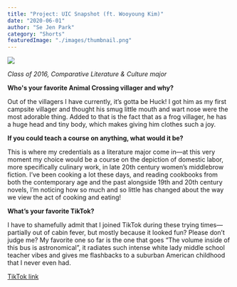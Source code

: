```yaml
---
title: "Project: UIC Snapshot (ft. Wooyoung Kim)"
date: "2020-06-01"
author: "Se Jen Park"
category: "Shorts"
featuredImage: "./images/thumbnail.png"
---
```


![](/images/thumbnail.png)

_Class of 2016, Comparative Literature & Culture major_

**Who's your favorite Animal Crossing villager and why?**

Out of the villagers I have currently, it’s gotta be Huck! I got him as my first campsite villager and thought his smug little mouth and wart nose were the most adorable thing. Added to that is the fact that as a frog villager, he has a huge head and tiny body, which makes giving him clothes such a joy.

**If you could teach a course on anything, what would it be?**

This is where my credentials as a literature major come in—at this very moment my choice would be a course on the depiction of domestic labor, more specifically culinary work, in late 20th century women’s middlebrow fiction. I’ve been cooking a lot these days, and reading cookbooks from both the contemporary age and the past alongside 19th and 20th century novels, I’m noticing how so much and so little has changed about the way we view the act of cooking and eating! 

**What’s your favorite TikTok?**

I have to shamefully admit that I joined TikTok during these trying times—partially out of cabin fever, but mostly because it looked fun? Please don’t judge me? My favorite one so far is the one that goes “The volume inside of this bus is astronomical”, it radiates such intense white lady middle school teacher vibes and gives me flashbacks to a suburban American childhood that I never even had.

[TikTok link](https://www.tiktok.com/@snarkymarky/video/6792367329436126469?region=KR&mid=6792195447013313286&u%5C_code=d5fidkimf6a1la&preview%5C_pb=0&language=en&%5C_d=d5fibmd923aeic&timestamp=1590461441&utm%5C_source=kakaotalk&app=tiktok&iid=6830648112026191617&utm%5C_campaign=client%5C_share&utm%5C_medium=ios&tt%5C_from=kakaotalk&user%5C_id=6677108696751031297&source=h5%5C_t)
